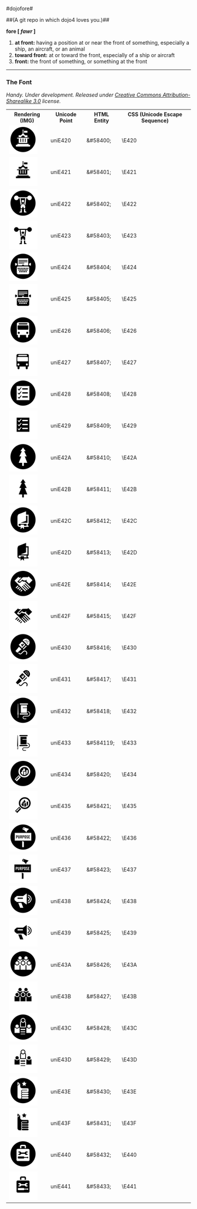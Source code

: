 #dojofore#

##(A git repo in which dojo4 loves you.)##

**fore [ _fawr_ ]**

1. **at front:** having a position at or near the front of something, especially a ship, an aircraft, or an animal
1. **toward front:** at or toward the front, especially of a ship or aircraft
1. **front:** the front of something, or something at the front
                        
***

### The Font ###

_Handy. Under development. Released under [Creative Commons Attribution-Sharealike 3.0](http://creativecommons.org/licenses/by-sa/3.0/) license._

<table>
  <tr>
    <th>Rendering (IMG)</th>
    <th>Unicode Point</th>
    <th>HTML Entity</th>
    <th>CSS (Unicode Escape Sequence)</th>
  </tr>
  <tr>
    <td><img src="the_font/dojofore-E420.gif"</td>
    <td>uniE420</td>
    <td>&amp;#58400;</td>
    <td>\E420</td>
  </tr>
  <tr>
    <td><img src="the_font/dojofore-E421.gif"</td>
    <td>uniE421</td>
    <td>&amp;#58401;</td>
    <td>\E421</td>
  </tr>
  <tr>
    <td><img src="the_font/dojofore-E422.gif"</td>
    <td>uniE422</td>
    <td>&amp;#58402;</td>
    <td>\E422</td>
  </tr>
  <tr>
    <td><img src="the_font/dojofore-E423.gif"</td>
    <td>uniE423</td>
    <td>&amp;#58403;</td>
    <td>\E423</td>
  </tr>
  <tr>
    <td><img src="the_font/dojofore-E424.gif"</td>
    <td>uniE424</td>
    <td>&amp;#58404;</td>
    <td>\E424</td>
  </tr>
  <tr>
    <td><img src="the_font/dojofore-E425.gif"</td>
    <td>uniE425</td>
    <td>&amp;#58405;</td>
    <td>\E425</td>
  </tr>
  <tr>
    <td><img src="the_font/dojofore-E426.gif"</td>
    <td>uniE426</td>
    <td>&amp;#58406;</td>
    <td>\E426</td>
  </tr>
  <tr>
    <td><img src="the_font/dojofore-E427.gif"</td>
    <td>uniE427</td>
    <td>&amp;#58407;</td>
    <td>\E427</td>
  </tr>
  <tr>
    <td><img src="the_font/dojofore-E428.gif"</td>
    <td>uniE428</td>
    <td>&amp;#58408;</td>
    <td>\E428</td>
  </tr>
  <tr>
    <td><img src="the_font/dojofore-E429.gif"</td>
    <td>uniE429</td>
    <td>&amp;#58409;</td>
    <td>\E429</td>
  </tr>
  <tr>
    <td><img src="the_font/dojofore-E42A.gif"</td>
    <td>uniE42A</td>
    <td>&amp;#58410;</td>
    <td>\E42A</td>
  </tr>
  <tr>
    <td><img src="the_font/dojofore-E42B.gif"</td>
    <td>uniE42B</td>
    <td>&amp;#58411;</td>
    <td>\E42B</td>
  </tr>
  <tr>
    <td><img src="the_font/dojofore-E42C.gif"</td>
    <td>uniE42C</td>
    <td>&amp;#58412;</td>
    <td>\E42C</td>
  </tr>
  <tr>
    <td><img src="the_font/dojofore-E42D.gif"</td>
    <td>uniE42D</td>
    <td>&amp;#58413;</td>
    <td>\E42D</td>
  </tr>
  <tr>
    <td><img src="the_font/dojofore-E42E.gif"</td>
    <td>uniE42E</td>
    <td>&amp;#58414;</td>
    <td>\E42E</td>
  </tr>
  <tr>
    <td><img src="the_font/dojofore-E42F.gif"</td>
    <td>uniE42F</td>
    <td>&amp;#58415;</td>
    <td>\E42F</td>
  </tr>
  <tr>
    <td><img src="the_font/dojofore-E430.gif"</td>
    <td>uniE430</td>
    <td>&amp;#58416;</td>
    <td>\E430</td>
  </tr>
  <tr>
    <td><img src="the_font/dojofore-E431.gif"</td>
    <td>uniE431</td>
    <td>&amp;#58417;</td>
    <td>\E431</td>
  </tr>
  <tr>
    <td><img src="the_font/dojofore-E432.gif"</td>
    <td>uniE432</td>
    <td>&amp;#58418;</td>
    <td>\E432</td>
  </tr>
  <tr>
    <td><img src="the_font/dojofore-E433.gif"</td>
    <td>uniE433</td>
    <td>&amp;#584119;</td>
    <td>\E433</td>
  </tr>
  <tr>
    <td><img src="the_font/dojofore-E434.gif"</td>
    <td>uniE434</td>
    <td>&amp;#58420;</td>
    <td>\E434</td>
  </tr>
  <tr>
    <td><img src="the_font/dojofore-E435.gif"</td>
    <td>uniE435</td>
    <td>&amp;#58421;</td>
    <td>\E435</td>
  </tr>
  <tr>
    <td><img src="the_font/dojofore-E436.gif"</td>
    <td>uniE436</td>
    <td>&amp;#58422;</td>
    <td>\E436</td>
  </tr>
  <tr>
    <td><img src="the_font/dojofore-E437.gif"</td>
    <td>uniE437</td>
    <td>&amp;#58423;</td>
    <td>\E437</td>
  </tr>
  <tr>
    <td><img src="the_font/dojofore-E438.gif"</td>
    <td>uniE438</td>
    <td>&amp;#58424;</td>
    <td>\E438</td>
  </tr>
  <tr>
    <td><img src="the_font/dojofore-E439.gif"</td>
    <td>uniE439</td>
    <td>&amp;#58425;</td>
    <td>\E439</td>
  </tr>
  <tr>
    <td><img src="the_font/dojofore-E43A.gif"</td>
    <td>uniE43A</td>
    <td>&amp;#58426;</td>
    <td>\E43A</td>
  </tr>
  <tr>
    <td><img src="the_font/dojofore-E43B.gif"</td>
    <td>uniE43B</td>
    <td>&amp;#58427;</td>
    <td>\E43B</td>
  </tr>
  <tr>
    <td><img src="the_font/dojofore-E43C.gif"</td>
    <td>uniE43C</td>
    <td>&amp;#58428;</td>
    <td>\E43C</td>
  </tr>
  <tr>
    <td><img src="the_font/dojofore-E43D.gif"</td>
    <td>uniE43D</td>
    <td>&amp;#58429;</td>
    <td>\E43D</td>
  </tr>
  <tr>
    <td><img src="the_font/dojofore-E43E.gif"</td>
    <td>uniE43E</td>
    <td>&amp;#58430;</td>
    <td>\E43E</td>
  </tr>
  <tr>
    <td><img src="the_font/dojofore-E43F.gif"</td>
    <td>uniE43F</td>
    <td>&amp;#58431;</td>
    <td>\E43F</td>
  </tr>
  <tr>
    <td><img src="the_font/dojofore-E440.gif"</td>
    <td>uniE440</td>
    <td>&amp;#58432;</td>
    <td>\E440</td>
  </tr>
  <tr>
    <td><img src="the_font/dojofore-E441.gif"</td>
    <td>uniE441</td>
    <td>&amp;#58433;</td>
    <td>\E441</td>
  </tr>
</table>
          

